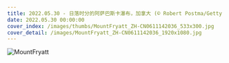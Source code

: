 ```yaml
---
title: 2022.05.30 - 日落时分的阿萨巴斯卡瀑布，加拿大 (© Robert Postma/Getty Images)
date: 2022.05.30 00:00:00
cover_index: /images/thumbs/MountFryatt_ZH-CN0611142036_533x300.jpg
cover_detail: /images/MountFryatt_ZH-CN0611142036_1920x1080.jpg
---
```


![MountFryatt](/images/MountFryatt_ZH-CN0611142036_1920x1080.jpg)
